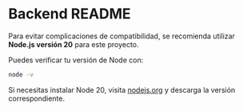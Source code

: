 # Backend README

Para evitar complicaciones de compatibilidad, se recomienda utilizar **Node.js versión 20** para este proyecto.

Puedes verificar tu versión de Node con:

```bash
node -v
```

Si necesitas instalar Node 20, visita [nodejs.org](https://nodejs.org/) y descarga la versión correspondiente.